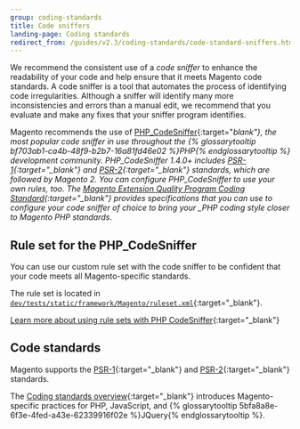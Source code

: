 ```yaml
---
group: coding-standards
title: Code sniffers
landing-page: Coding standards
redirect_from: /guides/v2.3/coding-standards/code-standard-sniffers.html
---
```


We recommend the consistent use of a _code sniffer_ to enhance the readability of your code and help ensure that it meets Magento code standards.  A code sniffer is a tool that automates the process of identifying code irregularities. Although a sniffer will identify many more inconsistencies and errors than a manual edit, we recommend that you evaluate and make any fixes that your sniffer program identifies.

Magento recommends the use of [PHP_CodeSniffer]{:target="_blank"}, the most popular code sniffer in use throughout the {% glossarytooltip bf703ab1-ca4b-48f9-b2b7-16a81fd46e02 %}PHP{% endglossarytooltip %} development community.
PHP_CodeSniffer 1.4.0+ includes [PSR-1]{:target="\_blank"} and [PSR-2]{:target="\_blank"} standards, which are followed by Magento 2.
You can configure PHP_CodeSniffer to use your own rules, too. The [Magento Extension Quality Program Coding Standard][eqp]{:target="\_blank"} provides specifications that you can use to configure your code sniffer of choice to bring your \_PHP coding style closer to Magento PHP standards_.

## Rule set for the PHP_CodeSniffer

You can use our custom rule set with the code sniffer to be confident that your code meets all Magento-specific standards.

The rule set is located in [`dev/tests/static/framework/Magento/ruleset.xml`][ruleset.xml]{:target="\_blank"}.

[Learn more about using rule sets with PHP CodeSniffer][ruleset]{:target="\_blank"}

## Code standards

Magento supports the [PSR-1]{:target="\_blank"} and [PSR-2]{:target="\_blank"} standards.

The [Coding standards overview]{:target="\_blank"} introduces Magento-specific practices for PHP, JavaScript, and {% glossarytooltip 5bfa8a8e-6f3e-4fed-a43e-62339916f02e %}JQuery{% endglossarytooltip %}.

<!-- LINKS -->

[php_codesniffer]: http://pear.php.net/manual/en/package.php.php-codesniffer.faq.php

[eqp]: https://github.com/magento/marketplace-eqp

[psr-1]: http://www.php-fig.org/psr/psr-1/

[psr-2]: http://www.php-fig.org/psr/psr-2/

[coding standards overview]: {{site.baseurl}}/guides/v2.0/coding-standards/bk-coding-standards.html

[ruleset]: http://pear.php.net/manual/en/package.php.php-codesniffer.annotated-ruleset.php

[ruleset.xml]: {{site.mage2200url}}dev/tests/static/framework/Magento/ruleset.xml

